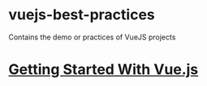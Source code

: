 # vuejs-best-practices
Contains the demo or practices of VueJS projects

# [Getting Started With Vue.js](./getting-started/README.md)